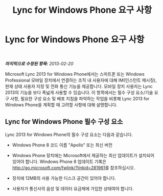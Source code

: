﻿---
title: Lync for Windows Phone 요구 사항
TOCTitle: Lync for Windows Phone 요구 사항
ms:assetid: c0f8d7be-b731-4842-862d-7c0665dbb531
ms:mtpsurl: https://technet.microsoft.com/ko-kr/library/Hh691001(v=OCS.15)
ms:contentKeyID: 52056932
ms.date: 08/24/2015
mtps_version: v=OCS.15
ms.translationtype: HT
---

# Lync for Windows Phone 요구 사항

 

_**마지막으로 수정된 항목:** 2013-02-20_

Microsoft Lync 2013 for Windows Phone에서는 스마트폰 또는 Windows Professional 모바일 장치에서 연결하는 조직 내 사용자에 대해 IM(인스턴트 메시징), 현재 상태 사용자 지정 및 전화 통신 기능을 제공합니다. 모바일 장치 사용자는 Lync 2013의 기능을 보다 폭넓게 사용할 수 있습니다. 이 항목에서는 필수 구성 요소/기술 요구 사항, 필요한 구성 요소 및 배포 지침을 파악하는 작업을 비롯해 Lync 2013 for Windows Phone을 계획할 때 고려할 사항에 대해 설명합니다.

## Lync for Windows Phone 필수 구성 요소

Lync 2013 for Windows Phone의 필수 구성 요소는 다음과 같습니다.

  - Windows Phone 8 코드 이름 "Apollo" 또는 최신 버전

  - Windows Phone 장치에는 Microsoft에서 제공하는 최신 업데이트가 설치되어 있어야 합니다. Windows Phone 8 업데이트 기록은 <http://go.microsoft.com/fwlink/?linkid=281961>를 참조하십시오.

  - 장치에 12MB의 사용 가능한 디스크 공간이 있어야 합니다.

  - 사용자가 통신사의 음성 및 데이터 요금제에 가입한 상태여야 합니다.

